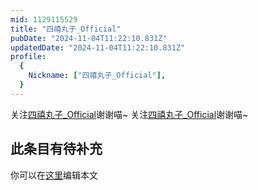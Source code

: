 ```yaml
---
mid: 1129115529
title: "四禧丸子_Official"
pubDate: "2024-11-04T11:22:10.831Z"
updatedDate: "2024-11-04T11:22:10.831Z"
profile:
  {
    Nickname: ["四禧丸子_Official"],
  }
---
```


关注[四禧丸子_Official](https://space.bilibili.com/1129115529)谢谢喵~ 关注[四禧丸子_Official](https://space.bilibili.com/1129115529)谢谢喵~

## 此条目有待补充
你可以在[这里](https://github.com/Yuhanawa/VTuber.ICU/edit/master/src/content/v/四禧丸子_Official/index.md)编辑本文
